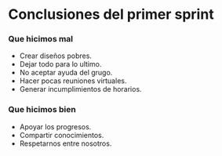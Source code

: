 # Conclusiones del primer sprint
### Que hicimos mal

* Crear diseños pobres.
* Dejar todo para lo ultimo.
* No aceptar ayuda del grugo.
* Hacer pocas reuniones virtuales.
* Generar incumplimientos de horarios.

### Que hicimos bien

* Apoyar los progresos.
* Compartir conocimientos.
* Respetarnos entre nosotros.
